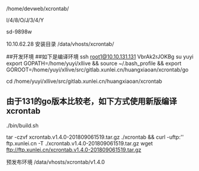 /home/devweb/xcrontab/

I/4/8/O/J/3/4/Y

sd-9898w

10.10.62.28 安装目录
/data/vhosts/xcrontab/


##开发环境
##如下是编译环境
ssh root1@10.10.131.131
VbrAk2rJOKBg
su yuyi
export GOPATH=/home/yuyi/xllive && source  ~/.bash_profile && export GOROOT=/home/yuyi/xllive/src/gitlab.xunlei.cn/huangxiaoan/xcrontab/go

cd /home/yuyi/xllive/src/gitlab.xunlei.cn/huangxiaoan/xcrontab

## 由于131的go版本比较老，如下方式使用新版编译xcrontab
./bin/build.sh

tar -czvf xcrontab.v1.4.0-201809061519.tar.gz ./xcrontab && curl -uftp:'' ftp.xunlei.cn -T ./xcrontab.v1.4.0-201809061519.tar.gz
wget ftp://ftp.xunlei.cn/xcrontab.v1.4.0-201809061519.tar.gz


预发布环境
/data/vhosts/xcrontab/v1.4.0

